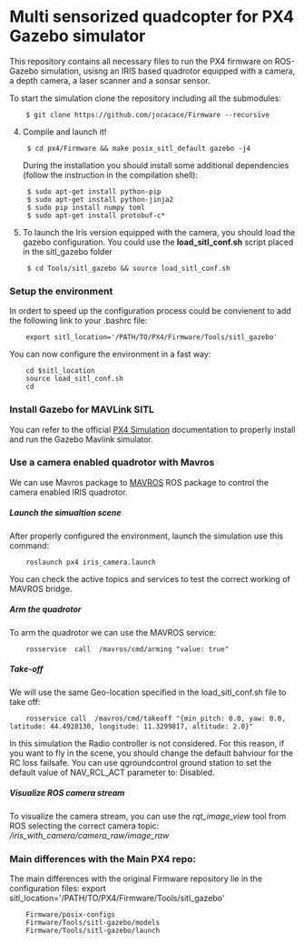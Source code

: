# Multi sensorized quadcopter for PX4 Gazebo simulator 

This repository contains all necessary files to run the PX4 firmware on ROS-Gazebo simulation, usisng an IRIS based quadrotor equipped with a camera, a depth camera, a laser scanner and a sonsar sensor. 

To start the simulation clone the repository including all the submodules:
		
        $ git clone https://github.com/jocacace/Firmware --recursive
        
4. Compile and launch it!		
		
        $ cd px4/Firmware && make posix_sitl_default gazebo -j4

    During the installation you should install some additional dependencies (follow the instruction in the compilation shell):
    
        $ sudo apt-get install python-pip
        $ sudo apt-get install python-jinja2
        $ sudo pip install numpy toml
        $ sudo apt-get install protobuf-c*


5. To launch the Iris version equipped with the camera, you should load the gazebo configuration. You could use the __load_sitl_conf.sh__ script placed in the sitl_gazebo folder

		$ cd Tools/sitl_gazebo && source load_sitl_conf.sh
   

### Setup the environment
In ordert to speed up the configuration process could be convienent to add the following link to your .bashrc file:

		export sitl_location='/PATH/TO/PX4/Firmware/Tools/sitl_gazebo'
		
You can now configure the environment in a fast way:
	
		cd $sitl_location
		source load_sitl_conf.sh
		cd    

### Install Gazebo for MAVLink SITL

You can refer to the official [PX4 Simulation](https://dev.px4.io/en/simulation/) documentation to properly install and run the Gazebo Mavlink simulator.

### Use a camera enabled quadrotor with Mavros
We can use Mavros package to [MAVROS](http://wiki.ros.org/mavros) ROS package to control the camera enabled IRIS quadrotor.

##### Launch the simualtion scene
After properly configured the environment, launch the simulation use this command:

		roslaunch px4 iris_camera.launch

You can check the active topics and services to test the correct working of MAVROS bridge. 

##### Arm the quadrotor

To arm the quadrotor we can use the MAVROS service:

		rosservice  call  /mavros/cmd/arming "value: true"
 
##### Take-off
We will use the same Geo-location specified in the load_sitl_conf.sh file to take off:

		rosservice call  /mavros/cmd/takeoff "{min_pitch: 0.0, yaw: 0.0, latitude: 44.4928130, longitude: 11.3299817, altitude: 2.0}" 

In this simulation the Radio controller is not considered. For this reason, if you want to fly in the scene, you should change the default bahviour for the RC loss failsafe. You can use qgroundcontrol ground station to set the default value of NAV_RCL_ACT parameter to: Disabled.

##### Visualize ROS camera stream

To visualize the camera stream, you can use the _rqt_image_view_ tool from ROS selecting the correct camera topic: _/iris_with_camera/camera_raw/image_raw_ 

### Main differences with the Main PX4 repo:
The main differences with the original Firmware repository lie in the configuration files:
		export sitl_location='/PATH/TO/PX4/Firmware/Tools/sitl_gazebo'

		Firmware/posix-configs
		Firmware/Tools/sitl-gazebo/models
		Firmware/Tools/sitl-gazebo/launch



